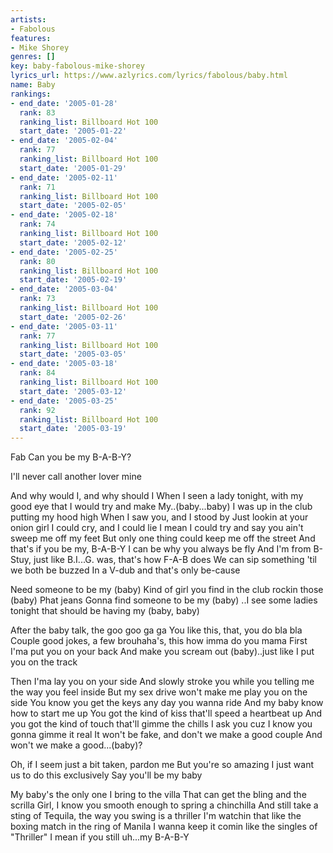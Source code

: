 ```yaml
---
artists:
- Fabolous
features:
- Mike Shorey
genres: []
key: baby-fabolous-mike-shorey
lyrics_url: https://www.azlyrics.com/lyrics/fabolous/baby.html
name: Baby
rankings:
- end_date: '2005-01-28'
  rank: 83
  ranking_list: Billboard Hot 100
  start_date: '2005-01-22'
- end_date: '2005-02-04'
  rank: 77
  ranking_list: Billboard Hot 100
  start_date: '2005-01-29'
- end_date: '2005-02-11'
  rank: 71
  ranking_list: Billboard Hot 100
  start_date: '2005-02-05'
- end_date: '2005-02-18'
  rank: 74
  ranking_list: Billboard Hot 100
  start_date: '2005-02-12'
- end_date: '2005-02-25'
  rank: 80
  ranking_list: Billboard Hot 100
  start_date: '2005-02-19'
- end_date: '2005-03-04'
  rank: 73
  ranking_list: Billboard Hot 100
  start_date: '2005-02-26'
- end_date: '2005-03-11'
  rank: 77
  ranking_list: Billboard Hot 100
  start_date: '2005-03-05'
- end_date: '2005-03-18'
  rank: 84
  ranking_list: Billboard Hot 100
  start_date: '2005-03-12'
- end_date: '2005-03-25'
  rank: 92
  ranking_list: Billboard Hot 100
  start_date: '2005-03-19'
---
```



Fab
Can you be my B-A-B-Y?

 I'll never call another lover mine


And why would I, and why should I
When I seen a lady tonight, with my good eye that I would try and make
My..(baby...baby)
I was up in the club putting my hood high
When I saw you, and I stood by
Just lookin at your onion girl I could cry, and I could lie
I mean I could try and say you ain't sweep me off my feet
But only one thing could keep me off the street
And that's if you be my, B-A-B-Y
I can be why you always be fly
And I'm from B-Stuy, just like B.I...G. was, that's how F-A-B does
We can sip something 'til we both be buzzed
In a V-dub and that's only be-cause


Need someone to be my (baby)
Kind of girl you find in the club rockin those (baby) Phat jeans
Gonna find someone to be my (baby)
..I see some ladies tonight that should be having my (baby, baby)


After the baby talk, the goo goo ga ga
You like this, that, you do bla bla
Couple good jokes, a few brouhaha's, this how imma do you mama
First I'ma put you on your back
And make you scream out (baby)..just like I put you on the track

Then I'ma lay you on your side
And slowly stroke you while you telling me the way you feel inside
But my sex drive won't make me play you on the side
You know you get the keys any day you wanna ride
And my baby know how to start me up
You got the kind of kiss that'll speed a heartbeat up
And you got the kind of touch that'll gimme the chills
I ask you cuz I know you gonna gimme it real
It won't be fake, and don't we make a good couple
And won't we make a good...(baby)?


Oh, if I seem just a bit taken, pardon me
But you're so amazing
I just want us to do this exclusively
Say you'll be my baby


My baby's the only one I bring to the villa
That can get the bling and the scrilla
Girl, I know you smooth enough to spring a chinchilla
And still take a sting of Tequila, the way you swing is a thriller
I'm watchin that like the boxing match in the ring of Manila
I wanna keep it comin like the singles of "Thriller"
I mean if you still uh...my B-A-B-Y







